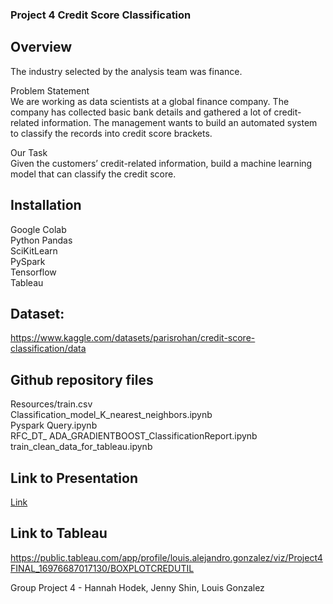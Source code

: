
### Project 4 Credit Score Classification

## Overview
The industry selected by the analysis team was finance.

Problem Statement    
We are working as data scientists at a global finance company. The company has collected basic bank details and gathered a lot of credit-related information. The management wants to build an automated system to classify the records into credit score brackets.

Our Task    
Given the customers’ credit-related information, build a machine learning model that can classify the credit score.

## Installation
Google Colab   
Python Pandas    
SciKitLearn    
PySpark    
Tensorflow       
Tableau

## Dataset:    
https://www.kaggle.com/datasets/parisrohan/credit-score-classification/data

## Github repository files
Resources/train.csv    
Classification_model_K_nearest_neighbors.ipynb    
Pyspark Query.ipynb    
RFC_DT_ ADA_GRADIENTBOOST_ClassificationReport.ipynb     
train_clean_data_for_tableau.ipynb    

## Link to Presentation    
[Link](https://github.com/hhodek/Project4_CreditScoreClassification/blob/main/Project%204%20Presentation%20.pdf)

## Link to Tableau
https://public.tableau.com/app/profile/louis.alejandro.gonzalez/viz/Project4FINAL_16976687017130/BOXPLOTCREDUTIL

Group Project 4 - Hannah Hodek, Jenny Shin, Louis Gonzalez


